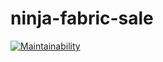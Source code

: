 # ninja-fabric-sale
[![Maintainability](https://api.codeclimate.com/v1/badges/f79ef09861bda7234c54/maintainability)](https://codeclimate.com/github/renatabrasil/ninja-fabric-sale/maintainability)
